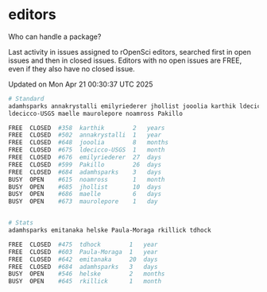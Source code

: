# editors

Who can handle a package?

Last activity in issues assigned to rOpenSci editors, searched first in open
issues and then in closed issues. Editors with no open issues are FREE, even if
they also have no closed issue.


Updated on Mon Apr 21 00:30:37 UTC 2025

```bash
# Standard
adamhsparks annakrystalli emilyriederer jhollist jooolia karthik ldecicco
ldecicco-USGS maelle maurolepore noamross Pakillo

FREE  CLOSED  #358  karthik        2   years
FREE  CLOSED  #502  annakrystalli  1   year
FREE  CLOSED  #648  jooolia        8   months
FREE  CLOSED  #675  ldecicco-USGS  1   month
FREE  CLOSED  #676  emilyriederer  27  days
FREE  CLOSED  #599  Pakillo        26  days
FREE  CLOSED  #684  adamhsparks    3   days
BUSY  OPEN    #615  noamross       1   month
BUSY  OPEN    #685  jhollist       10  days
BUSY  OPEN    #686  maelle         6   days
BUSY  OPEN    #673  maurolepore    1   day


# Stats
adamhsparks emitanaka helske Paula-Moraga rkillick tdhock

FREE  CLOSED  #475  tdhock        1   year
FREE  CLOSED  #603  Paula-Moraga  1   year
FREE  CLOSED  #642  emitanaka     20  days
FREE  CLOSED  #684  adamhsparks   3   days
BUSY  OPEN    #546  helske        2   months
BUSY  OPEN    #645  rkillick      1   month
```
